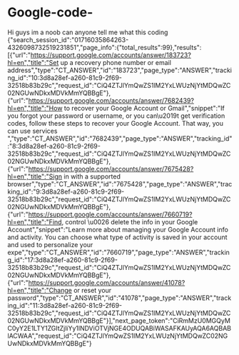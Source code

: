 # Google-code-
Hi guys im a noob can anyone tell me what this coding {"search_session_id":"01716035864263-4326098732519231851","page_info":{"total_results":99},"results":[{"url":"https://support.google.com/accounts/answer/183723?hl=en","title":"Set up a recovery phone number or email address","type":"CT_ANSWER","id":"183723","page_type":"ANSWER","tracking_id":"10:3d8a28ef-a260-81c9-2f69-32518b83b29c","request_id":"CiQ4ZTJlYmQwZS1lM2YxLWUzNjYtMDQwZC02NGUwNDkxMDVkMmYQBBgE"},{"url":"https://support.google.com/accounts/answer/7682439?hl=en","title":"How to recover your Google Account or Gmail","snippet":"If you forgot your password or username, or you can\u2019t get verification codes, follow these steps to recover your Google Account. That way, you can use services ","type":"CT_ANSWER","id":"7682439","page_type":"ANSWER","tracking_id":"8:3d8a28ef-a260-81c9-2f69-32518b83b29c","request_id":"CiQ4ZTJlYmQwZS1lM2YxLWUzNjYtMDQwZC02NGUwNDkxMDVkMmYQBBgE"},{"url":"https://support.google.com/accounts/answer/7675428?hl=en","title":"Sign in with a supported browser","type":"CT_ANSWER","id":"7675428","page_type":"ANSWER","tracking_id":"9:3d8a28ef-a260-81c9-2f69-32518b83b29c","request_id":"CiQ4ZTJlYmQwZS1lM2YxLWUzNjYtMDQwZC02NGUwNDkxMDVkMmYQBBgE"},{"url":"https://support.google.com/accounts/answer/7660719?hl=en","title":"Find, control \u0026 delete the info in your Google Account","snippet":"Learn more about managing your Google Account info and activity. You can choose what type of activity is saved in your account and used to personalize your expe","type":"CT_ANSWER","id":"7660719","page_type":"ANSWER","tracking_id":"17:3d8a28ef-a260-81c9-2f69-32518b83b29c","request_id":"CiQ4ZTJlYmQwZS1lM2YxLWUzNjYtMDQwZC02NGUwNDkxMDVkMmYQBBgE"},{"url":"https://support.google.com/accounts/answer/41078?hl=en","title":"Change or reset your password","type":"CT_ANSWER","id":"41078","page_type":"ANSWER","tracking_id":"11:3d8a28ef-a260-81c9-2f69-32518b83b29c","request_id":"CiQ4ZTJlYmQwZS1lM2YxLWUzNjYtMDQwZC02NGUwNDkxMDVkMmYQBBgE"}],"next_page_token":"CiRmMzU0MGQyMC0yY2E1LTY1ZGItZjliYy1lNDViOTVjNGE4ODUQABiWASAFKAUyAQA6AQBABlACWAA","request_id":"CiQ4ZTJlYmQwZS1lM2YxLWUzNjYtMDQwZC02NGUwNDkxMDVkMmYQBBgE"}


